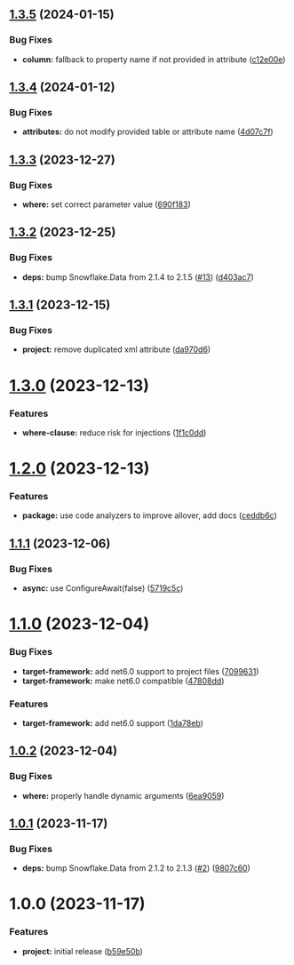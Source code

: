 ## [1.3.5](https://github.com/JonasSchubert/Snowflake.Data.Xt/compare/v1.3.4...v1.3.5) (2024-01-15)


### Bug Fixes

* **column:** fallback to property name if not provided in attribute ([c12e00e](https://github.com/JonasSchubert/Snowflake.Data.Xt/commit/c12e00e690761bc27400f60b22e7c94116e8946f))

## [1.3.4](https://github.com/JonasSchubert/Snowflake.Data.Xt/compare/v1.3.3...v1.3.4) (2024-01-12)


### Bug Fixes

* **attributes:** do not modify provided table or attribute name ([4d07c7f](https://github.com/JonasSchubert/Snowflake.Data.Xt/commit/4d07c7faa651176f9d86d9d3d2d0c425c37de2ea))

## [1.3.3](https://github.com/JonasSchubert/Snowflake.Data.Xt/compare/v1.3.2...v1.3.3) (2023-12-27)


### Bug Fixes

* **where:** set correct parameter value ([690f183](https://github.com/JonasSchubert/Snowflake.Data.Xt/commit/690f18328ababd7f042c7ab718aa42b9af1b1173))

## [1.3.2](https://github.com/JonasSchubert/Snowflake.Data.Xt/compare/v1.3.1...v1.3.2) (2023-12-25)


### Bug Fixes

* **deps:** bump Snowflake.Data from 2.1.4 to 2.1.5 ([#13](https://github.com/JonasSchubert/Snowflake.Data.Xt/issues/13)) ([d403ac7](https://github.com/JonasSchubert/Snowflake.Data.Xt/commit/d403ac7d0b1f56b21fdfc17f8b8fb40850293d68))

## [1.3.1](https://github.com/JonasSchubert/Snowflake.Data.Xt/compare/v1.3.0...v1.3.1) (2023-12-15)


### Bug Fixes

* **project:** remove duplicated xml attribute ([da970d6](https://github.com/JonasSchubert/Snowflake.Data.Xt/commit/da970d6a78234af158181e434b9c25daf48351af))

# [1.3.0](https://github.com/JonasSchubert/Snowflake.Data.Xt/compare/v1.2.0...v1.3.0) (2023-12-13)


### Features

* **where-clause:** reduce risk for injections ([1f1c0dd](https://github.com/JonasSchubert/Snowflake.Data.Xt/commit/1f1c0dd5e66e5be82a8daec62a0e3a496c8b55a6))

# [1.2.0](https://github.com/JonasSchubert/Snowflake.Data.Xt/compare/v1.1.1...v1.2.0) (2023-12-13)


### Features

* **package:** use code analyzers to improve allover, add docs ([ceddb6c](https://github.com/JonasSchubert/Snowflake.Data.Xt/commit/ceddb6cad6124475a8a8f46ed79727279fecd5a2))

## [1.1.1](https://github.com/JonasSchubert/Snowflake.Data.Xt/compare/v1.1.0...v1.1.1) (2023-12-06)


### Bug Fixes

* **async:** use ConfigureAwait(false) ([5719c5c](https://github.com/JonasSchubert/Snowflake.Data.Xt/commit/5719c5cc6601875cbc7d5063ecf8f0700be8d2a3))

# [1.1.0](https://github.com/JonasSchubert/Snowflake.Data.Xt/compare/v1.0.2...v1.1.0) (2023-12-04)


### Bug Fixes

* **target-framework:** add net6.0 support to project files ([7099631](https://github.com/JonasSchubert/Snowflake.Data.Xt/commit/70996312198f6e2dce30cf22cea9f3512a32644e))
* **target-framework:** make net6.0 compatible ([47808dd](https://github.com/JonasSchubert/Snowflake.Data.Xt/commit/47808dd2f93ce4e3bacb02d07fe45b4d50d72be9))


### Features

* **target-framework:** add net6.0 support ([1da78eb](https://github.com/JonasSchubert/Snowflake.Data.Xt/commit/1da78ebab9e5049df0590725aa613ad16345a66c))

## [1.0.2](https://github.com/JonasSchubert/Snowflake.Data.Xt/compare/v1.0.1...v1.0.2) (2023-12-04)


### Bug Fixes

* **where:** properly handle dynamic arguments ([6ea9059](https://github.com/JonasSchubert/Snowflake.Data.Xt/commit/6ea90597a74ddbaf5e3cd1ef25a6888b2c8bdede))

## [1.0.1](https://github.com/JonasSchubert/Snowflake.Data.Xt/compare/v1.0.0...v1.0.1) (2023-11-17)


### Bug Fixes

* **deps:** bump Snowflake.Data from 2.1.2 to 2.1.3 ([#2](https://github.com/JonasSchubert/Snowflake.Data.Xt/issues/2)) ([9807c60](https://github.com/JonasSchubert/Snowflake.Data.Xt/commit/9807c60da9f40721f060cb8627f0e21b27310ca8))

# 1.0.0 (2023-11-17)


### Features

* **project:** initial release ([b59e50b](https://github.com/JonasSchubert/Snowflake.Data.Xt/commit/b59e50b18b9a81e46dcdf4ad9de8dbf2219a4573))
